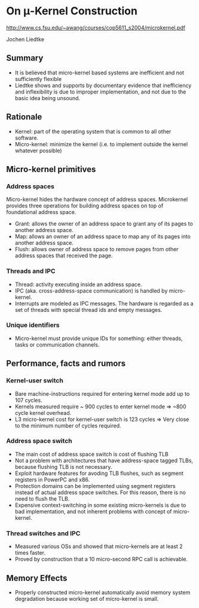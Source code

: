 # On μ-Kernel Construction
http://www.cs.fsu.edu/~awang/courses/cop5611_s2004/microkernel.pdf

Jochen Liedtke 

## Summary
* It is believed that micro-kernel based systems are inefficient and not sufficiently flexible
* Liedtke shows and supports by documentary evidence that inefficiency and inflexibility is due to improper implementation,
and not due to the basic idea being unsound. 

## Rationale
* Kernel: part of the operating system that is common to all other software.
* Micro-kernel: minimize the kernel (i.e. to implement outside the kernel whatever possible)

## Micro-kernel primitives
### Address spaces
Micro-kernel hides the hardware concept of address spaces. Microkernel provides three operations for
building address spaces on top of foundational address space. 
* Grant: allows the owner of an address space to grant any of its pages to another address space.
* Map: allows an owner of an address space to map any of its pages into another address space. 
* Flush: allows owner of address space to remove pages from other address spaces that received the page. 

### Threads and IPC
* Thread: activity executing inside an address space. 
* IPC (aka. cross-address-space communication) is handled by micro-kernel.
* Interrupts are modeled as IPC messages. The hardware is regarded as a set of threads with special thread ids and empty messages. 

### Unique identifiers
* Micro-kernel must provide unique IDs for something: either threads, tasks or communication channels.

## Performance, facts and rumors
### Kernel-user switch
* Bare machine-instructions required for entering kernel mode add up to 107 cycles.
* Kernels measured require ~ 900 cycles to enter kernel mode => ~800 cycle kernel overhead.
* L3 micro-kernel cost for kernel-user switch is 123 cycles => Very close to the minimum number of cycles required.

### Address space switch
* The main cost of address space switch is cost of flushing TLB
* Not a problem with architectures that have address-space tagged TLBs, because flushing TLB is not necessary.
* Exploit hardware features for avoding TLB flushes, such as segment registers in PowerPC and x86.
* Protection domains can be implemented using segment registers instead of actual address space switches. For this reason, there is no need to flush the TLB.
* Expensive context-switching in some existing micro-kernels is due to bad implementation, and not inherent problems with concept of micro-kernel.

### Thread switches and IPC
* Measured various OSs and showed that micro-kernels are at least 2 times faster.
* Proved by construction that a 10 micro-second RPC call is achievable.

## Memory Effects
* Properly constructed micro-kernel automatically avoid memory system degradation because working set of micro-kernel is small.
